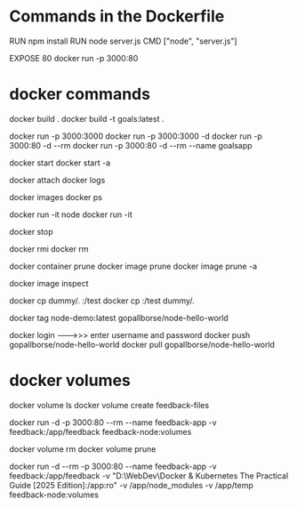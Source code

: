 # Commands in the Dockerfile

RUN npm install <!-- This and other commands are for setting up the image only. Will be executed whenever the image is being built. -->
RUN node server.js <!-- This is incorrect as it will try to start the server in the image itself. -->
CMD ["node", "server.js"] <!-- Correct way. Will not be executed when the image is being built, but when a container is started based on the image. -->

EXPOSE 80 <!-- This port expose is just for documentation purpose. Doesn't do much. -->
docker run -p 3000:80 <image-id>

<!-- docker uses layer based architecture. So all the instructions in the dockerfile are executed layer by layer. If nothing changes, it uses previous layers from cache. If one layer changes, all the subsequent layers also re-executed. -->

# docker commands

docker build . <!-- build a new image from dockerfile -->
docker build -t goals:latest . <!-- build a new image from dockerfile with a custom tag -->

<!-- default -- (run - new container in attached mode), (start - existing container in detached mode) -->

docker run -p 3000<Ext>:3000<Int> <image-id> <!-- # runs in attached mode, runs in foreground, blocks the terminal -->
docker run -p 3000<Ext>:3000<Int> -d <image-id> <!-- # runs in detached mode, runs in background, doesn't block the terminal -->
docker run -p 3000:80 -d --rm <image-id> <!-- --rm flag removes the container as soon as the container is stopped -->
docker run -p 3000:80 -d --rm --name goalsapp <image-id> <!-- name a container -->

docker start <container-name> <!-- runs in detached mode, runs in background, doesn't block the terminal -->
docker start -a <container-name> <!-- runs in attached mode, runs in foreground, blocks the terminal -->

docker attach <container-name> <!-- get terminal attached to a running detached container -->
docker logs <container-name> <!-- get existing/past logs from the container -->

docker images <!-- list all images -->
docker ps <!-- list all containers -->

docker run -it node
docker run -it <image-id>

docker stop <container-name>

docker rmi <image-id> <!-- remove image to which no container exists, either running or stopped. So first remove all the containers created from an image, only then remove the image -->
docker rm <container-name> <container-name> <container-name> <!-- remove multiple stopped containers -->

docker container prune <!-- remove all containers at once -->
docker image prune <!-- removes all images which have no tag -->
docker image prune -a <!-- remove all images including which have tag -->

docker image inspect <image-id> <!-- information about the image -->

docker cp <!--source --> dummy/. <!-- destination --> <container-name>:/test <!-- copy content to container -->
docker cp <!-- source --> <container-name>:/test <!-- destination --> dummy/. <!-- copy content from container -->

<!-- tag for image and name for container -->

docker tag node-demo:latest gopallborse/node-hello-world <!-- renaming an existing image -->

<!-- sharing docker images, the image name should be same as the repository name -->

docker login --->>> enter username and password
docker push gopallborse/node-hello-world
docker pull gopallborse/node-hello-world

# docker volumes

<!-- Anonymous volumes are removed automatically, when a container is removed.
This happens when you start / run a container with the --rm option.
If we start a container without this option, the anonymous volume would NOT be removed, even if we remove the container (with docker rm ...).
Still, if you then re-create and re-run the container (i.e. you run docker run ... again), a new anonymous volume will be created. So even though the anonymous volume wasn't removed automatically, it'll also not be helpful because a different anonymous volume is attached the next time the container starts (i.e. you removed the old container and run a new one).
Now you just start piling up a bunch of unused anonymous volumes - you can clear them via docker volume rm VOL_NAME or docker volume prune. -->

docker volume ls <!-- list all the volumes -->
docker volume create feedback-files <!-- create custom volumes manually -->

<!-- named volumes cannot be created through dockerfile. they need to be created through cli while running the container -->
docker run -d -p 3000:80 --rm --name feedback-app -v feedback<!-- stored under this name -->:/app/feedback<!-- path in the container --> feedback-node:volumes

docker volume rm <volume-id> <!-- remove unnamed unused volume -->
docker volume prune <!-- remove all unnamed unused volumes -->

<!-- ro flag in the bind mount is to specify for read only, as we want to make bind mounts read only, the container should be able to only read data from the bind mount, and not write -->
<!-- volumes with deep path (../../../) overwrite and take precedence, e.g. even though we have the read only bind mount down here, still /app/temp and /app/node_modules are not read only, it should be configured in the CLI and not in dockerfile-->
docker run -d --rm
-p 3000:80
--name feedback-app
-v feedback:/app/feedback
-v "D:\WebDev\Docker & Kubernetes The Practical Guide [2025 Edition]:/app:ro"
-v /app/node_modules
-v /app/temp
feedback-node:volumes
<!-- If we don't always want to copy and use the full path, we can use the shortcut: -v "%cd%":/app -->